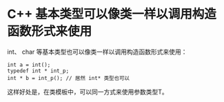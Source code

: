 # C++ 基本类型可以像类一样以调用构造函数形式来使用

int、 char 等基本类型也可以像类一样以调用构造函数形式来使用：
```
int a = int();
typedef int * int_p;
int * b = int_p(); // 居然 int* 类型也可以
``` 
这样好处是，在类模板中，可以同一方式来使用参数类型T。
